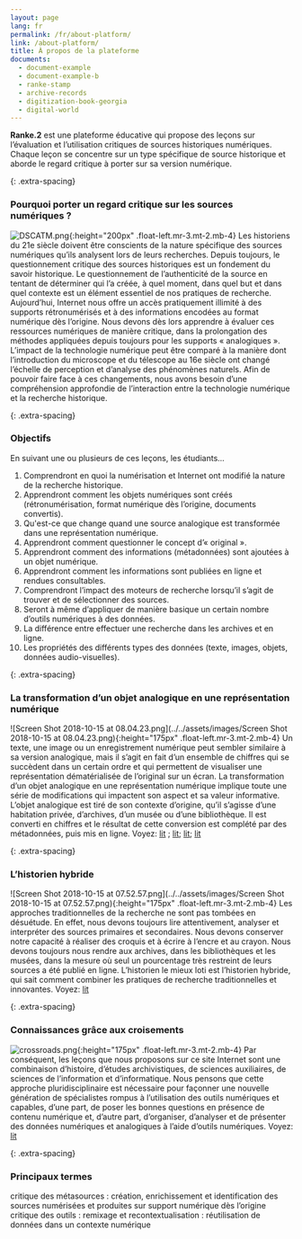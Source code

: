 ```yaml
---
layout: page
lang: fr
permalink: /fr/about-platform/
link: /about-platform/
title: À propos de la plateforme
documents:
  - document-example
  - document-example-b
  - ranke-stamp
  - archive-records
  - digitization-book-georgia
  - digital-world
---
```


**Ranke.2** est une plateforme éducative qui propose des leçons sur l’évaluation et l’utilisation critiques de sources historiques numériques. Chaque leçon se concentre sur un type spécifique de source historique et aborde le regard critique à porter sur sa version numérique.

{: .extra-spacing}
<!-- more -->


<!-- ![DSCATM.png](https://c2dh.github.io/ranketwo/assets/images/DSCATM.png) -->

### Pourquoi porter un regard critique sur les sources numériques ?

![DSCATM.png](../../assets/images/DSCATM.png){:height="200px" .float-left.mr-3.mt-2.mb-4}
Les historiens du 21e siècle doivent être conscients de la nature spécifique des sources numériques qu’ils analysent lors de leurs recherches. Depuis toujours, le questionnement critique des sources historiques est un fondement du savoir historique. Le questionnement de l’authenticité de la source en tentant de déterminer qui l’a créée, à quel moment, dans quel but et dans quel contexte est un élément essentiel de nos pratiques de recherche. Aujourd’hui, Internet nous offre un accès pratiquement illimité à des supports rétronumérisés et à des informations encodées au format numérique dès l’origine. Nous devons dès lors apprendre à évaluer ces ressources numériques de manière critique, dans la prolongation des méthodes appliquées depuis toujours pour les supports « analogiques ». L’impact de la technologie numérique peut être comparé à la manière dont l’introduction du microscope et du télescope au 16e siècle ont changé l’échelle de perception et d’analyse des phénomènes naturels. Afin de pouvoir faire face à ces changements, nous avons besoin d’une compréhension approfondie de l’interaction entre la technologie numérique et la recherche historique. 

{: .extra-spacing}
### Objectifs

En suivant une ou plusieurs de ces leçons, les étudiants...

1.	Comprendront en quoi la numérisation et Internet ont modifié la nature de la recherche historique.
2.	Apprendront comment les objets numériques sont créés (rétronumérisation, format numérique dès l’origine, documents convertis).
3.  Qu'est-ce que change quand une source analogique est transformée dans une représentation numérique.
4.  Apprendront comment questionner le concept d’« original ».
3.	Apprendront comment des informations (métadonnées) sont ajoutées à un objet numérique.
4.	Apprendront comment les informations sont publiées en ligne et rendues consultables.
5.	Comprendront l’impact des moteurs de recherche lorsqu’il s’agit de trouver et de sélectionner des sources.
6.	Seront à même d’appliquer de manière basique un certain nombre d’outils numériques à des données.
7.	La différence entre effectuer une recherche dans les archives et en ligne.
8.	Les propriétés des différents types des données (texte, images, objets, données audio-visuelles).


{: .extra-spacing}
### La transformation d’un objet analogique en une représentation numérique

![Screen Shot 2018-10-15 at 08.04.23.png](../../assets/images/Screen Shot 2018-10-15 at 08.04.23.png){:height="175px" .float-left.mr-3.mt-2.mb-4}
Un texte, une image ou un enregistrement numérique peut sembler similaire à sa version analogique, mais il s’agit en fait d’un ensemble de chiffres qui se succèdent dans un certain ordre et qui permettent de visualiser une représentation dématérialisée de l’original sur un écran. La transformation d’un objet analogique en une représentation numérique implique toute une série de modifications qui impactent son aspect et sa valeur informative. L’objet analogique est tiré de son contexte d’origine, qu’il s’agisse d’une habitation privée, d’archives, d’un musée ou d’une bibliothèque. Il est converti en chiffres et le résultat de cette conversion est complété par des métadonnées, puis mis en ligne. Voyez: [lit](owens-digital-sources-digital-archives) ; [lit](hughes-lang-transmutability-decontextualization); [lit](sternfeld-understanding-quantum-age); [lit](terras-digitisation-resources-humanities)


{: .extra-spacing}
### L’historien hybride
![Screen Shot 2018-10-15 at 07.52.57.png](../../assets/images/Screen Shot 2018-10-15 at 07.52.57.png){:height="175px" .float-left.mr-3.mt-2.mb-4}
Les approches traditionnelles de la recherche ne sont pas tombées en désuétude. En effet, nous devons toujours lire attentivement, analyser et interpréter des sources primaires et secondaires. Nous devons conserver notre capacité à réaliser des croquis et à écrire à l’encre et au crayon. Nous devons toujours nous rendre aux archives, dans les bibliothèques et les musées, dans la mesure où seul un pourcentage très restreint de leurs sources a été publié en ligne. L’historien le mieux loti est l’historien hybride, qui sait comment combiner les pratiques de recherche traditionnelles et innovantes. Voyez: [lit](zaagsma-digital-history)

{: .extra-spacing}
### Connaissances grâce aux croisements
![crossroads.png](../../assets/images/crossroads.png){:height="175px" .float-left.mr-3.mt-2.mb-4}
Par conséquent, les leçons que nous proposons sur ce site Internet sont une combinaison d’histoire, d’études archivistiques, de sciences auxiliaires, de sciences de l’information et d’informatique. Nous pensons que cette approche pluridisciplinaire est nécessaire pour façonner une nouvelle génération de spécialistes rompus à l’utilisation des outils numériques et capables, d’une part, de poser les bonnes questions en présence de contenu numérique et, d’autre part, d’organiser, d’analyser et de présenter des données numériques et analogiques à l’aide d’outils numériques. Voyez: [lit](hjorland-information-digital-literacy)

{: .extra-spacing}
### Principaux termes
critique des métasources : création, enrichissement et identification des sources numérisées et produites sur support numérique dès l’origine
critique des outils :
remixage et recontextualisation : réutilisation de données dans un contexte numérique
